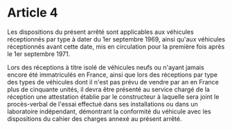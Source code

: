 # Article 4

Les dispositions du présent arrêté sont applicables aux véhicules réceptionnés par type à dater du 1er septembre 1969, ainsi qu'aux véhicules réceptionnés avant cette date, mis en circulation pour la première fois après le 1er septembre 1971.

Lors des réceptions à titre isolé de véhicules neufs ou n'ayant jamais encore été immatriculés en France, ainsi que lors des réceptions par type des types de véhicules dont il n'est pas prévu de vendre par an en France plus de cinquante unités, il devra être présenté au service chargé de la réception une attestation établie par le constructeur à laquelle sera joint le procès-verbal de l'essai effectué dans ses installations ou dans un laboratoire indépendant, démontrant la conformité du véhicule avec les dispositions du cahier des charges annexé au présent arrêté.
